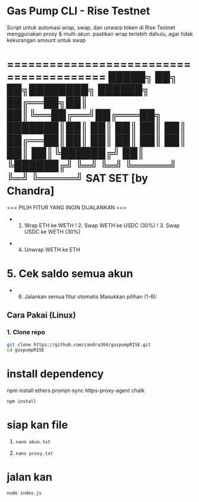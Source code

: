 # Gas Pump CLI - Rise Testnet

Script untuk automasi wrap, swap, dan unwarp token di Rise Testnet menggunakan proxy & multi-akun.
pastikan wrap terlebih dahulu, agar tidak kekurangan amount untuk swap

========================================
  █████╗ ██╗   ██╗████████╗ ██████╗
 ██╔══██╗██║   ██║╚══██╔══╝██╔═══██╗
 ███████║██║   ██║   ██║   ██║   ██║
 ██╔══██║██║   ██║   ██║   ██║   ██║
 ██║  ██║╚██████╔╝   ██║   ╚██████╔╝
 ╚═╝  ╚═╝ ╚═════╝    ╚═╝    ╚═════╝
SAT SET
                           [by Chandra]
========================================
=== PILIH FITUR YANG INGIN DIJALANKAN ===
+ 1. Wrap ETH ke WETH
! 2. Swap WETH ke USDC (30%)
! 3. Swap USDC ke WETH (30%)
- 4. Unwrap WETH ke ETH
# 5. Cek saldo semua akun
* 6. Jalankan semua fitur otomatis
Masukkan pilihan (1-6):




## Cara Pakai (Linux)

### 1. Clone repo
```bash
git clone https://github.com/candra304/guspumpRISE.git
cd guspumpRISE


```
# install dependency
npm install ethers prompt-sync https-proxy-agent chalk
```
npm install
```
# siap kan file 
1. ```
   nano akun.txt
2. ```
   nano proxy.txt

   ```
# jalan kan 
```
node index.js
   
   










